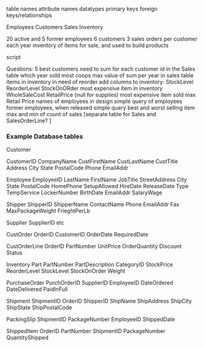 
table names
attribute names
datatypes
primary keys
foreign keys/relationships

Employees
Customers
Sales
Inventory

20 active and 5 former employees
6 customers
3 sales orders per customer each year
inventory of items for sale, and used to build products

script

Questions:
5 best customers
	need to sum for each customer id in the Sales table
which year sold most coops
	max value of sum per year in sales table
items in inventory in need of reorder
	add columns to inventory:
	StockLevel
	ReorderLevel
	StockOnORder
most expensive item in inventory
	WholeSaleCost
	RetailPrice (null for supplies)
most expensive item sold
	max Retail Price
names of employees in design
	simple query of employees
former employees, when released
	simple query
best and worst selling item
	max and min of count of sales
		[separate table for Sales and SalesOrderLine?
]



### Example Database tables
Customer

CustomerID
CompanyName
CustFirstName
CustLastName
CustTitle
Address
City
State
PostalCode
Phone
EmailAddr


Employee
EmployeeID
LastName
FirstName
JobTitle
StreetAddress
City
State
PostalCode
HomePhone
SetupAllowed
HireDate
ReleaseDate
Type
TempService
LockerNumber
BirthDate
EmailAddr
SalaryWage

Shipper
ShipperID
ShipperName
ContactName
Phone
EmailAddr
Fax
MaxPackageWeight
FrieghtPerLb

Supplier
SupplierID
etc

CustOrder
OrderID
CustomerID
OrderDate
RequiredDate

CustOrderLine
OrderID
PartNumber
UnitPrice
OrderQuantity
Discount
Status

Inventory Part
PartNumber
PartDescription
CategoryID
StockPrice
ReorderLevel
StockLevel
StockOnOrder
Weight

PurchaseOrder
PurchOrderID
SupplierID
EmployeeID
DateOrdered
DateDelivered
PaidInFull

Shipment
ShipmentID
OrderID
ShipperID
ShipName
ShipAddress
ShipCity
ShipState
ShipPostalCode

PackingSlip
ShipmentID
PackageNumber
EmployeeID
ShippedDate

ShippedItem
OrderID
PartNumber
ShipmentID
PackageNumber
QuantityShipped

